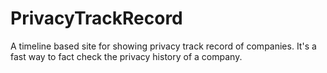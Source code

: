 # PrivacyTrackRecord

A timeline based site for showing privacy track record of companies. It's a fast way to fact check the privacy history of a company.
